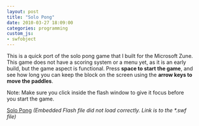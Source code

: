 ```yaml
---
layout: post
title: "Solo Pong"
date: 2010-03-27 18:09:00
categories: programming
custom_js:
- swfobject
---
```

This is a quick port of the solo pong game that I built for the Microsoft Zune. This game does not have a scoring system or a menu yet, as it is an early build, but the game aspect is functional. Press **space to start the game**, and see how long you can keep the block on the screen using the **arrow keys to move the paddles**.

Note: Make sure you click inside the flash window to give it focus before you start the game.

<script type="text/javascript">
$(function() {
  swfobject.embedSWF("/assets/2010/03/solo_pong.swf", "soloPong", "400", "300", "9.0.0");
});
</script>

<div id="soloPong">
  <p>
    <a href="/assets/2010/03/solo_pong.swf">Solo Pong</a>
    <em>(Embedded Flash file did not load correctly. Link is to the
    *.swf file)</em>
  </p>
</div>
